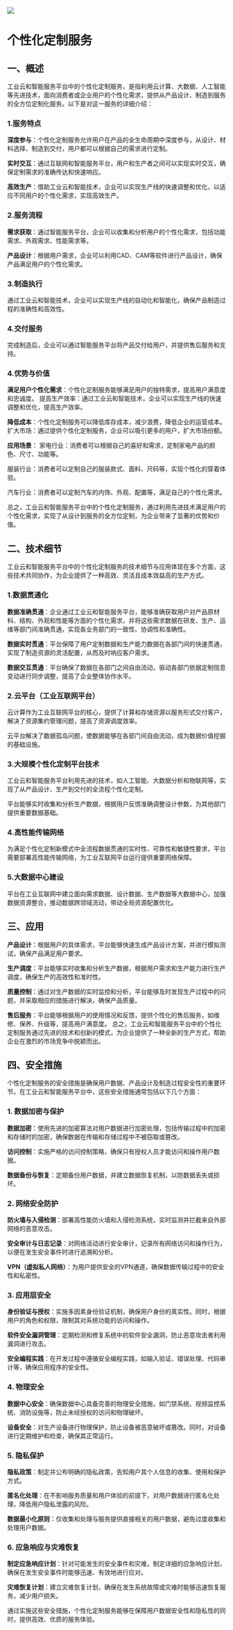 <!--
title: 工业云和智能服务平台中的个性化定制服务
subtitle: 工业云和智能服务平台的个性化定制服务
author: 柴浩轩
keyword: 工业云和智能服务平台，个性化定制服务
published: 2024-05-22
topicImg: assets/5/md7.jpg
-->

![](assets/5/md7.jpg)
# 个性化定制服务


## 一、概述

工业云和智能服务平台中的个性化定制服务，是指利用云计算、大数据、人工智能等先进技术，面向消费者或企业用户的个性化需求，提供从产品设计、制造到服务的全方位定制化服务。以下是对这一服务的详细介绍：

### 1.服务特点
__深度参与__：个性化定制服务允许用户在产品的全生命周期中深度参与，从设计、材料选择、制造到交付，用户都可以根据自己的需求进行定制。

__实时交互__：通过互联网和智能服务平台，用户和生产者之间可以实现实时交互，确保定制需求的准确传达和快速响应。

__高效生产__：借助工业云和智能技术，企业可以实现生产线的快速调整和优化，以适应不同用户的个性化需求，实现高效生产。

### 2.服务流程
__需求获取__：通过智能服务平台，企业可以收集和分析用户的个性化需求，包括功能需求、外观需求、性能需求等。

__产品设计__：根据用户需求，企业可以利用CAD、CAM等软件进行产品设计，确保产品满足用户的个性化需求。

### 3.制造执行
通过工业云和智能技术，企业可以实现生产线的自动化和智能化，确保产品制造过程的准确性和高效性。

### 4.交付服务
完成制造后，企业可以通过智能服务平台将产品交付给用户，并提供售后服务和支持。

### 4.优势与价值

__满足用户个性化需求__：个性化定制服务能够满足用户的独特需求，提高用户满意度和忠诚度。
提高生产效率：通过工业云和智能技术，企业可以实现生产线的快速调整和优化，提高生产效率。

__降低成本__：个性化定制服务可以降低库存成本，减少浪费，降低企业的运营成本。
扩大市场：通过提供个性化定制服务，企业可以吸引更多的用户，扩大市场份额。

__应用场景__：
家电行业：消费者可以根据自己的喜好和需求，定制家电产品的颜色、尺寸、功能等。

服装行业：消费者可以定制自己的服装款式、面料、尺码等，实现个性化的穿着体验。

汽车行业：消费者可以定制汽车的内饰、外观、配置等，满足自己的个性化需求。

总之，工业云和智能服务平台中的个性化定制服务，通过利用先进技术满足用户的个性化需求，实现了从设计到服务的全方位定制，为企业带来了显著的优势和价值。

## 二、技术细节
工业云和智能服务平台中的个性化定制服务的技术细节与应用体现在多个方面，这些技术共同协作，为企业提供了一种高效、灵活且成本效益高的生产方式。

### 1.数据贯通化
__数据准确贯通__：企业通过工业云和智能服务平台，能够准确获取用户对产品原材料、结构、外观和性能等方面的个性化需求，并将这些需求数据在研发、生产、运维等部门间准确贯通，实现各业务部门的一致性、协调性和准确性。

__数据实时贯通__：平台保障了用户定制数据和生产能力数据在各部门间的快速贯通，实现了制造资源的灵活配置，从而及时响应客户需求。

__数据交互贯通__：平台确保了数据在各部门之间自由流动，驱动各部门依据定制信息变动进行同步调整，提高了企业整体协作水平。

### 2.云平台（工业互联网平台）
云计算作为工业互联网平台的核心，提供了计算和存储资源以服务形式交付客户，解决了资源集约管理问题，提高了资源调度效率。

云平台解决了数据孤岛问题，使数据能够在各部门间自由流动，成为数据价值挖掘的基础设施。

### 3.大规模个性化定制平台技术
工业云和智能服务平台利用先进的技术，如人工智能、大数据分析和物联网等，实现了从产品设计、生产到交付的全流程个性化定制。 

平台能够实时收集和分析生产数据，根据用户反馈准确调整设计参数，为其他部门提供重要数据基础。

### 4.高性能传输网络
为满足个性化定制新模式中全流程数据贯通的实时性、可靠性和敏捷性要求，平台需要部署高性能传输网络，为工业互联网平台运行提供重要网络保障。

### 5.大数据中心建设
平台在工业互联网中建立面向需求数据、设计数据、生产数据等大数据中心，加强数据资源整合，推动数据跨领域流动，带动全局资源配置优化。

## 三、应用
__产品设计__：根据用户的具体需求，平台能够快速生成产品设计方案，并进行模拟测试，确保产品满足用户要求。

__生产调度__：平台能够实时收集和分析生产数据，根据用户需求和生产能力进行生产调度，确保生产的高效性和准时性。

__质量控制__：通过对生产数据的实时监控和分析，平台能够及时发现生产过程中的问题，并采取相应的措施进行解决，确保产品质量。

__售后服务__：平台能够根据用户的使用情况和反馈，提供个性化的售后服务，如维修、保养、升级等，提高用户满意度。
总之，工业云和智能服务平台中的个性化定制服务通过先进的技术和创新的模式，为企业提供了一种全新的生产方式，帮助企业在激烈的市场竞争中脱颖而出。


## 四、安全措施

个性化定制服务的安全措施是确保用户数据、产品设计及制造过程安全性的重要环节。在工业云和智能服务平台中，这些安全措施通常包括以下几个方面：

### 1. 数据加密与保护
__数据加密__：使用先进的加密算法对用户数据进行加密处理，包括传输过程中的加密和存储时的加密，确保数据在传输和存储过程中不被窃取或篡改。

__访问控制__：实施严格的访问控制策略，确保只有授权人员才能访问和操作用户数据。

__数据备份与恢复__：定期备份用户数据，并建立数据恢复机制，以防数据丢失或损坏。

### 2. 网络安全防护
__防火墙与入侵检测__：部署高性能防火墙和入侵检测系统，实时监测并拦截来自外部网络的恶意攻击。

__安全审计与日志记录__：对网络活动进行安全审计，记录所有网络访问和操作行为，以便在发生安全事件时进行追溯和分析。

__VPN（虚拟私人网络）__：为用户提供安全的VPN通道，确保数据传输过程中的安全性和私密性。

### 3. 应用层安全
__身份验证与授权__：实施多因素身份验证机制，确保用户身份的真实性。同时，根据用户的角色和权限，限制其对系统功能的访问和操作。

__软件安全漏洞管理__：定期检测和修复系统中的软件安全漏洞，防止恶意攻击者利用漏洞进行攻击。

__安全编程实践__：在开发过程中遵循安全编程实践，如输入验证、错误处理、代码审计等，确保应用程序的安全性。

### 4. 物理安全
__数据中心安全__：确保数据中心具备完善的物理安全措施，如门禁系统、视频监控系统、消防设施等，防止未经授权的访问和物理破坏。

__设备安全__：对生产设备进行物理保护，防止设备被恶意破坏或篡改。同时，对设备进行定期维护和检查，确保其正常运行。

### 5. 隐私保护

__隐私政策__：制定并公布明确的隐私政策，告知用户其个人信息的收集、使用和保护方式。

__匿名化处理__：在不影响服务质量和用户体验的前提下，对用户数据进行匿名化处理，降低用户隐私泄露的风险。

__数据最小化原则__：仅收集和处理与服务提供直接相关的用户数据，避免过度收集和处理用户数据。

### 6. 应急响应与灾难恢复

__制定应急响应计划__：针对可能发生的安全事件和灾难，制定详细的应急响应计划，确保在发生安全事件时能够迅速、有效地进行应对。

__灾难恢复计划__：建立灾难恢复计划，确保在发生系统故障或灾难时能够迅速恢复服务，减少用户损失。

通过实施这些安全措施，个性化定制服务能够在保障用户数据安全性和隐私性的同时，提供高效、优质的服务体验。